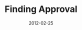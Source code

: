 ---
layout: message
category: message
series: "A Place at the Table"
title: "Finding Approval"
date: 2012-02-25
audio-description: "Brian Tome talks about our need for approval."
audio: "http://www.crossroads.net/players/media/hq/placeatthetable_03.mp3"
audio-title: "Finding Approval"
audio-duration: "37:54"
program-description: "A Place at the Table - Finding Approval Program"
program: "http://www.crossroads.net/players/media/hq/02_25-26_12Program.pdf"
program-title: "Finding Approval"
video-description: "Brian Tome talks about our need for approval."
video-title: "Finding Approval"
video: "https://s3.amazonaws.com/crossroadsvideomessages/placeatthetable_03.mp4"
video-poster: "https://www.crossroads.net/uploadedfiles/placeatthetable_03_still.jpg"
---